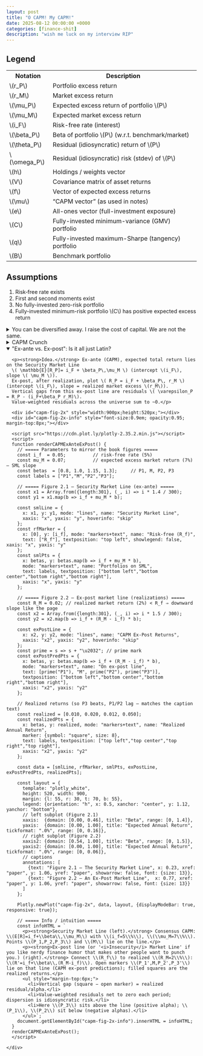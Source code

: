 ```yaml
---
layout: post
title: "O CAPM! My CAPM!"
date: 2025-08-12 00:00:00 +0000
categories: [finance-shit]
description: "wish me luck on my interview RIP"
---
```


<div class="legend-cheatsheet">
  <h2 class="legend-heading">Legend</h2>
  <table>
    <tr><th>Notation</th><th>Description</th></tr>
    <tr><td>\(r_P\)</td><td>Portfolio excess return</td></tr>
    <tr><td>\(r_M\)</td><td>Market excess return</td></tr>
    <tr><td>\(\mu_P\)</td><td>Expected excess return of portfolio \(P\)</td></tr>
    <tr><td>\(\mu_M\)</td><td>Expected market excess return</td></tr>
    <tr><td>\(i_F\)</td><td>Risk-free rate (interest)</td></tr>
    <tr><td>\(\beta_P\)</td><td>Beta of portfolio \(P\) (w.r.t. benchmark/market)</td></tr>
    <tr><td>\(\theta_P\)</td><td>Residual (idiosyncratic) return of \(P\)</td></tr>
    <tr><td>\(\omega_P\)</td><td>Residual (idiosyncratic) risk (stdev) of \(P\)</td></tr>
    <tr><td>\(h\)</td><td>Holdings / weights vector</td></tr>
    <tr><td>\(V\)</td><td>Covariance matrix of asset returns</td></tr>
    <tr><td>\(f\)</td><td>Vector of expected excess returns</td></tr>
    <tr><td>\(\mu\)</td><td>“CAPM vector” (as used in notes)</td></tr>
    <tr><td>\(e\)</td><td>All-ones vector (full-investment exposure)</td></tr>
    <tr><td>\(C\)</td><td>Fully-invested minimum-variance (GMV) portfolio</td></tr>
    <tr><td>\(q\)</td><td>Fully-invested maximum-Sharpe (tangency) portfolio</td></tr>
    <tr><td>\(B\)</td><td>Benchmark portfolio</td></tr>
  </table>
</div>

<div class="assumptions-block">
  <h2 class="assumptions-heading">Assumptions</h2>
  <ol>
    <li>Risk‑free rate exists</li>
    <li>First and second moments exist</li>
    <li>No fully-invested zero-risk portfolio</li>
    <li>Fully-invested minimum-risk portfolio \(C\) has positive expected excess return</li>
  </ol>
</div>

<div class="flashcard">
  <details>
    <summary>You can be diversified away. I raise the cost of capital. We are not the same.</summary>
    <div class="back">
      <p><strong>Setup.</strong> Portfolio \(P\) and market \(M\) with excess returns \(r_P, r_M\).</p>
      
      <ul>
        <li><em>Note:</em> The market portfolio \(M\) is typically approximated using a broad value-weighted domestic equity index (e.g., S&amp;P 500 for US markets).</li>
      </ul>
      
      <p>Define the portfolio's market beta as:</p>
      \[
      \beta_P = \frac{\operatorname{Cov}(r_P,r_M)}{\operatorname{Var}(r_M)}
      \]
      
      <p><em>Regression form (time series):</em></p>
      
      \[
      r_P(t)=\alpha_P+\beta_P\,r_M(t)+\varepsilon_P(t),\qquad t=1,\ldots,T.
      \]
      
      <p><em>Arithmetic decomposition (definition):</em></p>
      
      \[
      r_P=\underbrace{\beta_P r_M}_{\text{market (systematic) component}} + \underbrace{\theta_P}_{\text{residual (idiosyncratic) component}} \quad\Rightarrow\quad \theta_P \;:=\; r_P-\beta_P r_M.
      \]
      
      <p><em>Orthogonality (pure regression geometry):</em></p>
      
      \[
      \operatorname{Cov}(\theta_P,r_M)=\operatorname{Cov}(r_P-\beta_P r_M,\,r_M)
      =\operatorname{Cov}(r_P,r_M)-\beta_P \operatorname{Var}(r_M)=0.
      \]
      
      <p><em>Variance split:</em></p>
      
      \[
      \operatorname{Var}(r_P)=\underbrace{\beta_P^{2}\operatorname{Var}(r_M)}_{\text{systematic risk}} + \underbrace{\omega_P^{2}}_{\text{idiosyncratic risk}},
      \qquad \omega_P^{2}:=\operatorname{Var}(\theta_P).
      \]
      <details class="dropdown-block">
        <summary>In english.</summary>
        <div class="content">
          <ul>
            <li>\\(\\beta_p\\) measures how much <strong>market risk</strong> \\(P\\) carries per unit of market variance.</li>
            <li>The arithmetic decomposition is a <strong>projection</strong>: \\(r_p\\) is orthogonally projected onto \\(r_M\\). The fitted part \\(\\beta_p r_M\\) is the market-driven return; the miss \\(\\theta_p\\) is everything <em>not</em> explained by the market.</li>
            <li>Because \\(\\theta_p \\perp r_M\\), total variance splits additively. This is the statistical backbone behind phrases like “systematic vs. idiosyncratic risk.”</li>
            <li>None of this assumes CAPM or equilibrium—only linear projection and definitions. CAPM later stipulates how <strong>expected</strong> returns relate to \\(\\beta\\) and says residuals shouldn’t earn systematic premia.</li>
          </ul>
        </div>
      </details>
      <p><small>
        Notes: \((\hat\alpha_P,\hat\beta_P)\) from historical OLS summarize the past; \(\beta\) itself is forward-looking. By convention the market has \(\beta=1\) and the risk-free asset has \(\beta=0\). No CAPM assumptions needed—this is straight regression algebra.<br>
        <span style="font-style: italic;">The CAPM adds <span style="font-weight: bold;">economic</span> content only when it asserts something about the <span style="font-weight: bold;">expected</span> returns of those residual (non-market) pieces.</span>
      </small></p>
    </div>
  </details>
</div>

<div class="flashcard">
  <details>
    <summary>CAPM Crunch</summary>
    <div class="back">
      <p><strong>CAPM assertion.</strong> Define the residual (specific) return \(\theta_P := r_P - \beta_P r_M\). CAPM adds the condition</p>

      \[
      \mathbb{E}[\theta_P]=0 \quad \text{for every asset/portfolio } P.
      \]

      <p><strong>Implication for expected returns (excess-return form).</strong></p>

      \[
      \mu_P := \mathbb{E}[r_P] \;=\; \beta_P\,\mu_M,
      \qquad \mu_M := \mathbb{E}[r_M].
      \]

      <p><strong>Total-return (SML) form.</strong></p>

      \[
      \mathbb{E}[R_P] \;=\; i_F + \beta_P\,\mu_M
      \quad\text{(straight line in \((\beta,\mathbb{E}[R])\) with intercept \(i_F\) and slope \(\mu_M\)).}
      \]

      <p><strong>Intuition (risk-premia view).</strong> Markets only pay a <em>risk premium</em> for risk that can’t be diversified away. 
      Systematic risk is the market’s risk; your \(\beta_P\) measures how strongly you load on it. 
      Idiosyncratic (residual) risk can be diversified, so its price is zero—hence \(\mathbb{E}[\theta_P]=0\).</p>

      <p><strong>Impact (what this means in practice).</strong></p>
      <ol>
        <li><em>Diversifiable risk gets no paycheck.</em> Taking more residual risk doesn’t raise \(\mathbb{E}[R]\); only a higher \(\beta\) does.</li>
        <li><em>Cost of capital via SML.</em> Given \(\beta_P\), the required return is \(i_F+\beta_P\mu_M\). This is the hurdle rate for valuation/DCF.</li>
        <li><em>Performance evaluation.</em> Under CAPM, expected alpha is zero. Persistent positive alpha implies mispricing/model failure (or genuine skill).</li>
        <li><em>Portfolio tilts.</em> Want higher expected return? Increase exposure to market risk (\(\beta\uparrow\)). 
            Hedge assets with \(\beta<0\) lower expected excess return but can reduce total variance.</li>
        <li><em>Market-wide accounting.</em> Value-weighted residuals net to (about) zero across the market; CAPM strengthens this by setting each asset’s <em>expected</em> residual to zero.</li>
        <li><em>Implicit assumption:</em> Investors share <strong>homogeneous expectations</strong> (they differ only in risk tolerance).</li>
        <li><em>Passive investing implication:</em> Under CAPM, anyone who deviates from the market plays a <strong>zero-sum</strong> game—extra risk with no extra expected return—so the logic pushes to buy-and-hold the market (<strong>passive investing</strong>).</li>
      </ol>
      <details class="dropdown-block">
        <summary>CAPM and Efficient Markets Theory</summary>
        <div class="content">
          <ul>
            <li>Not identical but consistent.</li>
            <li><b>EMH forms:</b>
              <ul>
                <li><b>Weak:</b> Cannot beat the market using only historical price/volume.</li>
                <li><b>Semistrong:</b> Cannot beat the market using all public info (fundamentals, analyst reports, social media).</li>
                <li><b>Strong:</b> Prices reflect <b>all</b> relevant information; no one can systematically outperform.</li>
              </ul>
            </li>
            <li>CAPM says: For every winner there's a loser; absent "greater fools," don't expect to outperform.</li>
            <li>EMH's strong/no-greater-fools view dovetails with CAPM's \(\mathbb{E}[\alpha]=0\) claim.</li>
          </ul>
        </div>
      </details>
      
      <details class="dropdown-block">
        <summary>Consensus Expected Returns</summary>
        <div class="content">
          <ul>
            <li>CAPM's \(\mathbb{E}[\theta_p]=0\) ⇒ <b>passive</b> (market) is optimal.</li>
            <li>In mean–variance terms:
              <ul>
                <li><b>Feed CAPM \(\mathbb{E}[r]\)</b> into Markowitz ⇒ <b>optimal</b> portfolio is the <b>market</b></li>
                <li>(Or some <b>combo</b> of market and cash under full-investment constraints. <strong>KEEP READING.</strong>)</li>
              </ul>
            </li>
            <li>Conversely, <b>assume</b> market is optimal ⇒ back out the \(\mathbb{E}[r]\) that make it so: returns proportional to \(\beta\) w.r.t. that optimal portfolio.</li>
            <li>Hence CAPM \(\mathbb{E}[r]\) are called <b>consensus expected returns</b>: the returns that make the market (consensus portfolio) optimal.</li>
            <li>An <b>active</b> manager's subjective \(\mathbb{E}[r]\) must <b>differ</b> from consensus \(\mathbb{E}[r]\).</li>
          </ul>
        </div>
      </details>
      <p><small>Notation: \(i_F\) risk-free rate; \(r_M\) market excess return; \(\mu_M=\mathbb{E}[r_M]\) market risk premium; \(\beta_P\) beta of \(P\) vs. the market.</small></p>
    </div>
  </details>
</div>

<!-- Flashcard: Ex-ante SML vs. Ex-post line (interactive) -->
<div class="flashcard">
  <details open>
    <summary>"Ex-ante vs. Ex-post": Is it all just Latin?</summary>
    <div class="back">

      <p><strong>Idea.</strong> Ex-ante (CAPM), expected total return lies on the Security Market Line
      \( \mathbb{E}[R_P]= i_F + \beta_P\,\mu_M \) (intercept \(i_F\), slope \( \mu_M \)).
      Ex-post, after realization, plot \( R_P = i_F + \beta_P\, r_M \) (intercept \(i_F\), slope = realized market excess \(r_M\)).
      Vertical gaps from this ex-post line are residuals \( \varepsilon_P = R_P - (i_F+\beta_P r_M)\).
      Value-weighted residuals across the universe sum to ~0.</p>

      <div id="capm-fig-2x" style="width:900px;height:520px;"></div>
      <div id="capm-fig-2x-info" style="font-size:0.9em; opacity:0.95; margin-top:8px;"></div>
      
      <script src="https://cdn.plot.ly/plotly-2.35.2.min.js"></script>
      <script>
      function renderCAPMExAnteExPost() {
        // ===== Parameters to mirror the book figures =====
        const i_f  = 0.05;          // risk-free rate (5%)
        const mu_M = 0.07;          // expected excess market return (7%)  — SML slope
        const betas  = [0.8, 1.0, 1.15, 1.3];     // P1, M, P2, P3
        const labels = ["P1","M","P2","P3"];
      
        // ===== Figure 2.1 — Security Market Line (ex-ante) =====
        const x1 = Array.from({length:301}, (_, i) => i * 1.4 / 300);
        const y1 = x1.map(b => i_f + mu_M * b);
      
        const smlLine = {
          x: x1, y: y1, mode: "lines", name: "Security Market Line",
          xaxis: "x", yaxis: "y", hoverinfo: "skip"
        };
        const rfMarker = {
          x: [0], y: [i_f], mode: "markers+text", name: "Risk-free (R_f)",
          text: ["R_f"], textposition: "top left", showlegend: false, xaxis: "x", yaxis: "y"
        };
        const smlPts = {
          x: betas, y: betas.map(b => i_f + mu_M * b),
          mode: "markers+text", name: "Portfolios on SML",
          text: labels, textposition: ["bottom left","bottom center","bottom right","bottom right"],
          xaxis: "x", yaxis: "y"
        };
      
        // ===== Figure 2.2 — Ex-post market line (realizations) =====
        const R_M = 0.02; // realized market return (2%) < R_f ⇒ downward slope like the page
        const x2 = Array.from({length:301}, (_, i) => i * 1.5 / 300);
        const y2 = x2.map(b => i_f + (R_M - i_f) * b);
      
        const exPostLine = {
          x: x2, y: y2, mode: "lines", name: "CAPM Ex-Post Returns",
          xaxis: "x2", yaxis: "y2", hoverinfo: "skip"
        };
        const prime = s => s + "\u2032"; // prime mark
        const exPostPredPts = {
          x: betas, y: betas.map(b => i_f + (R_M - i_f) * b),
          mode: "markers+text", name: "On ex-post line",
          text: [prime("P1"), "M", prime("P2"), prime("P3")],
          textposition: ["bottom left","bottom center","bottom right","bottom right"],
          xaxis: "x2", yaxis: "y2"
        };
      
        // Realized returns (so P3 beats, P1/P2 lag — matches the caption text)
        const realized = [0.010, 0.020, 0.012, 0.050];
        const realizedPts = {
          x: betas, y: realized, mode: "markers+text", name: "Realized Annual Return",
          marker: {symbol: "square", size: 8},
          text: labels, textposition: ["top left","top center","top right","top right"],
          xaxis: "x2", yaxis: "y2"
        };
      
        const data = [smlLine, rfMarker, smlPts, exPostLine, exPostPredPts, realizedPts];
      
        const layout = {
          template: "plotly_white",
          height: 520, width: 900,
          margin: {l: 55, r: 30, t: 70, b: 55},
          legend: {orientation: "h", x: 0.5, xanchor: "center", y: 1.12, yanchor: "bottom"},
          // left subplot (Figure 2.1)
          xaxis:  {domain: [0.00, 0.46], title: "Beta", range: [0, 1.4]},
          yaxis:  {domain: [0.00, 1.00], title: "Expected Annual Return", tickformat: ".0%", range: [0, 0.16]},
          // right subplot (Figure 2.2)
          xaxis2: {domain: [0.54, 1.00], title: "Beta", range: [0, 1.5]},
          yaxis2: {domain: [0.00, 1.00], title: "Expected Annual Return", tickformat: ".0%", range: [0, 0.06]},
          // captions
          annotations: [
            {text: "Figure 2.1 — The Security Market Line", x: 0.23, xref: "paper", y: 1.06, yref: "paper", showarrow: false, font: {size: 13}},
            {text: "Figure 2.2 — An Ex-Post Market Line",  x: 0.77, xref: "paper", y: 1.06, yref: "paper", showarrow: false, font: {size: 13}}
          ]
        };
      
        Plotly.newPlot("capm-fig-2x", data, layout, {displayModeBar: true, responsive: true});
      
        // ===== Info / intuition =====
        const infoHTML = `
          <p><strong>Security Market Line (left).</strong> Consensus CAPM: \\(E[R]=i_f+\\beta\\,\\mu_M\\) with \\(i_f=5\\%\\), \\(\\mu_M=7\\%\\). Points \\(P_1,P_2,P_3\\) and \\(M\\) lie on the line.</p>
          <p><strong>Ex-post line (or '<i>Insecurity</i> Market Line' if you like nerdy finance humor that makes other people want to punch you.) (right).</strong> Connect \\(R_f\\) to realized \\(R_M=2\\%\\): \\(R'=i_f+\\beta\\,(R_M-i_f)\\). Open markers \\(P_1',M,P_2',P_3'\\) lie on that line (CAPM ex-post predictions); filled squares are the realized returns.</p>
          <ul style="margin-top:6px;">
            <li>Vertical gap (square − open marker) = realized residual/alpha.</li>
            <li>Value-weighted residuals net to zero each period; dispersion is idiosyncratic risk.</li>
            <li>Here \\(P_3\\) sits above the line (positive alpha); \\(P_1\\), \\(P_2\\) sit below (negative alphas).</li>
          </ul>`;
        document.getElementById("capm-fig-2x-info").innerHTML = infoHTML;
      }
      renderCAPMExAnteExPost();
      </script>

    </div>
  </details>
</div>


